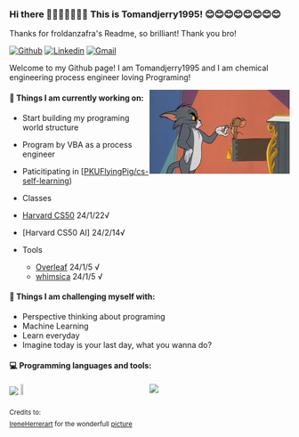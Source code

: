 ### Hi there 👋👋👋👋👋👋👋 This is Tomandjerry1995! 😊😊😊😊😊😊😊😊
Thanks for froldanzafra's Readme, so brilliant! Thank you bro!

[![Github](https://img.shields.io/badge/-Github-000?style=flat&logo=Github&logoColor=white)](https://github.com/Tomandjerry1995) 
[![Linkedin](https://img.shields.io/badge/-LinkedIn-blue?style=flat&logo=Linkedin&logoColor=white)](https://www.linkedin.com/in/froldanzafra/)
[![Gmail](https://img.shields.io/badge/-Gmail-c14438?style=flat&logo=Gmail&logoColor=white)](mailto:maoweixin1995@gmail.com)

Welcome to my Github page! I am Tomandjerry1995 and I am chemical engineering process engineer loving Programing!  

<img align="right" alt="img" src="https://github.com/Tomandjerry1995/Tomandjerry1995/blob/main/70135.jpg" width="50%" height="auto" />


#### 🌱 Things I am currently working on: 
- Start building my programing world structure  
- Program by VBA as a process engineer
- Paticitipating in [[PKUFlyingPig/cs-self-learning](https://github.com/PKUFlyingPig/cs-self-learning))

- Classes
- [Harvard CS50](https://cs50.harvard.edu/x/2023/) 24/1/22√
- [Harvard CS50 AI] 24/2/14√

- Tools
  - [Overleaf](https://www.overleaf.com/project) 24/1/5 √
  - [whimsica](https://whimsical.com/my-files-9rnjLJRKJSKRn97wGyiBq9) 24/1/5 √

#### :muscle: Things I am challenging myself with:
- Perspective thinking about programing
- Machine Learning 
- Learn everyday
- Imagine today is your last day, what you wanna do?

#### :computer: Programming languages and tools: 
<p>
<img width="50%" align="right" src="https://github-readme-stats.vercel.app/api?username=Tomandjerry1995&show_icons=true&hide_border=true" />


<code><img width="10%" src="https://www.vectorlogo.zone/logos/python/python-ar21.svg"></code>
<code><img width="10%" height="10%" src="https://www.vectorlogo.zone/logos/microsoft_vb/microsoft_vb-ar21.svg"></code>
<br />

</p>

<sub>Credits to: <br/>[IreneHerrerart](https://www.artstation.com/ireneherrera) for the wonderfull [picture](https://github.com/FernandoRoldan93/FernandoRoldan93/blob/master/cover_image.jpg)</sub>
